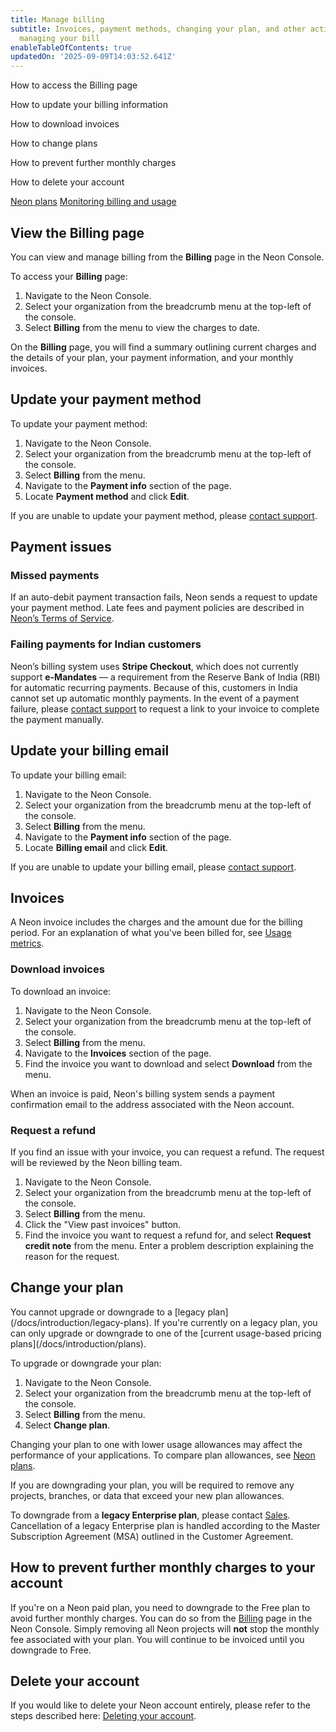 ```yaml
---
title: Manage billing
subtitle: Invoices, payment methods, changing your plan, and other actions around
  managing your bill
enableTableOfContents: true
updatedOn: '2025-09-09T14:03:52.641Z'
---
```


<InfoBlock>
<DocsList title="What you will learn:">
<p>How to access the Billing page</p>
<p>How to update your billing information</p>
<p>How to download invoices</p>
<p>How to change plans</p>
<p>How to prevent further monthly charges</p>
<p>How to delete your account</p>
</DocsList>

<DocsList title="Related topics" theme="docs">
<a href="/docs/introduction/plans">Neon plans</a>
<a href="/docs/introduction/monitor-usage">Monitoring billing and usage</a>
</DocsList>
</InfoBlock>

## View the Billing page

You can view and manage billing from the **Billing** page in the Neon Console.

To access your **Billing** page:

1. Navigate to the Neon Console.
1. Select your organization from the breadcrumb menu at the top-left of the console.
1. Select **Billing** from the menu to view the charges to date.

On the **Billing** page, you will find a summary outlining current charges and the details of your plan, your payment information, and your monthly invoices.

## Update your payment method

To update your payment method:

1. Navigate to the Neon Console.
1. Select your organization from the breadcrumb menu at the top-left of the console.
1. Select **Billing** from the menu.
1. Navigate to the **Payment info** section of the page.
1. Locate **Payment method** and click **Edit**.

If you are unable to update your payment method, please [contact support](/docs/introduction/support).

## Payment issues

### Missed payments

If an auto-debit payment transaction fails, Neon sends a request to update your payment method. Late fees and payment policies are described in [Neon’s Terms of Service](/terms-of-service).

### Failing payments for Indian customers

Neon’s billing system uses **Stripe Checkout**, which does not currently support **e-Mandates** — a requirement from the Reserve Bank of India (RBI) for automatic recurring payments. Because of this, customers in India cannot set up automatic monthly payments. In the event of a payment failure, please [contact support](/docs/introduction/support) to request a link to your invoice to complete the payment manually.

## Update your billing email

To update your billing email:

1. Navigate to the Neon Console.
1. Select your organization from the breadcrumb menu at the top-left of the console.
1. Select **Billing** from the menu.
1. Navigate to the **Payment info** section of the page.
1. Locate **Billing email** and click **Edit**.

If you are unable to update your billing email, please [contact support](/docs/introduction/support).

## Invoices

A Neon invoice includes the charges and the amount due for the billing period. For an explanation of what you've been billed for, see [Usage metrics](/docs/introduction/plans#usage-metrics).

### Download invoices

To download an invoice:

1. Navigate to the Neon Console.
1. Select your organization from the breadcrumb menu at the top-left of the console.
1. Select **Billing** from the menu.
1. Navigate to the **Invoices** section of the page.
1. Find the invoice you want to download and select **Download** from the menu.

<Admonition type="note">
When an invoice is paid, Neon's billing system sends a payment confirmation email to the address associated with the Neon account.
</Admonition>

### Request a refund

If you find an issue with your invoice, you can request a refund. The request will be reviewed by the Neon billing team.

1. Navigate to the Neon Console.
1. Select your organization from the breadcrumb menu at the top-left of the console.
1. Select **Billing** from the menu.
1. Click the "View past invoices" button.
1. Find the invoice you want to request a refund for, and select **Request credit note** from the menu. Enter a problem description explaining the reason for the request.

## Change your plan

<Admonition type="important">
You cannot upgrade or downgrade to a [legacy plan](/docs/introduction/legacy-plans). If you're currently on a legacy plan, you can only upgrade or downgrade to one of the [current usage-based pricing plans](/docs/introduction/plans).
</Admonition>

To upgrade or downgrade your plan:

1. Navigate to the Neon Console.
1. Select your organization from the breadcrumb menu at the top-left of the console.
1. Select **Billing** from the menu.
1. Select **Change plan**.

Changing your plan to one with lower usage allowances may affect the performance of your applications. To compare plan allowances, see [Neon plans](/docs/introduction/plans#neon-plans).

If you are downgrading your plan, you will be required to remove any projects, branches, or data that exceed your new plan allowances.

To downgrade from a **legacy Enterprise plan**, please contact [Sales](/contact-sales). Cancellation of a legacy Enterprise plan is handled according to the Master Subscription Agreement (MSA) outlined in the Customer Agreement.

## How to prevent further monthly charges to your account

If you're on a Neon paid plan, you need to downgrade to the Free plan to avoid further monthly charges. You can do so from the [Billing](https://console.neon.tech/app/billing#change_plan) page in the Neon Console. Simply removing all Neon projects will **not** stop the monthly fee associated with your plan. You will continue to be invoiced until you downgrade to Free.

## Delete your account

If you would like to delete your Neon account entirely, please refer to the steps described here: [Deleting your account](/docs/manage/accounts#delete-account).

<NeedHelp/>
